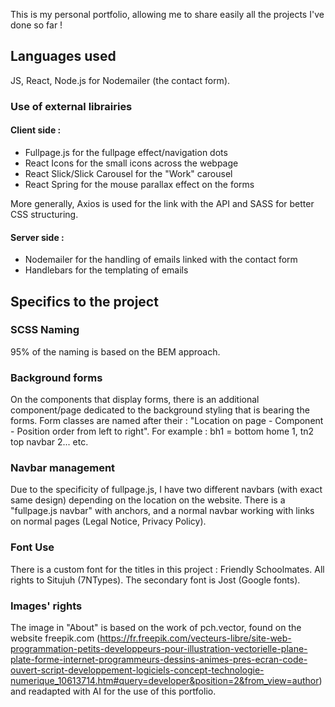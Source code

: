 This is my personal portfolio, allowing me to share easily all the projects I've done so far !

## Languages used

JS, React, Node.js for Nodemailer (the contact form).

### Use of external librairies

#### Client side :
- Fullpage.js for the fullpage effect/navigation dots
- React Icons for the small icons across the webpage
- React Slick/Slick Carousel for the "Work" carousel
- React Spring for the mouse parallax effect on the forms

More generally, Axios is used for the link with the API and SASS for better CSS structuring.

#### Server side : 
- Nodemailer for the handling of emails linked with the contact form 
- Handlebars for the templating of emails

## Specifics to the project

### SCSS Naming
95% of the naming is based on the BEM approach. 

### Background forms 
On the components that display forms, there is an additional component/page dedicated to the background styling that is bearing the forms. 
Form classes are named after their : "Location on page - Component - Position order from left to right".
For example : bh1 = bottom home 1, tn2 top navbar 2... etc. 

### Navbar management
Due to the specificity of fullpage.js, I have two different navbars (with exact same design) depending on the location on the website. 
There is a "fullpage.js navbar" with anchors, and a normal navbar working with links on normal pages (Legal Notice, Privacy Policy).

### Font Use 
There is a custom font for the titles in this project : Friendly Schoolmates. All rights to Situjuh (7NTypes). 
The secondary font is Jost (Google fonts). 

### Images' rights 
The image in "About" is based on the work of pch.vector, found on the website freepik.com (https://fr.freepik.com/vecteurs-libre/site-web-programmation-petits-developpeurs-pour-illustration-vectorielle-plane-plate-forme-internet-programmeurs-dessins-animes-pres-ecran-code-ouvert-script-developpement-logiciels-concept-technologie-numerique_10613714.htm#query=developer&position=2&from_view=author) and readapted with AI for the use of this portfolio.
